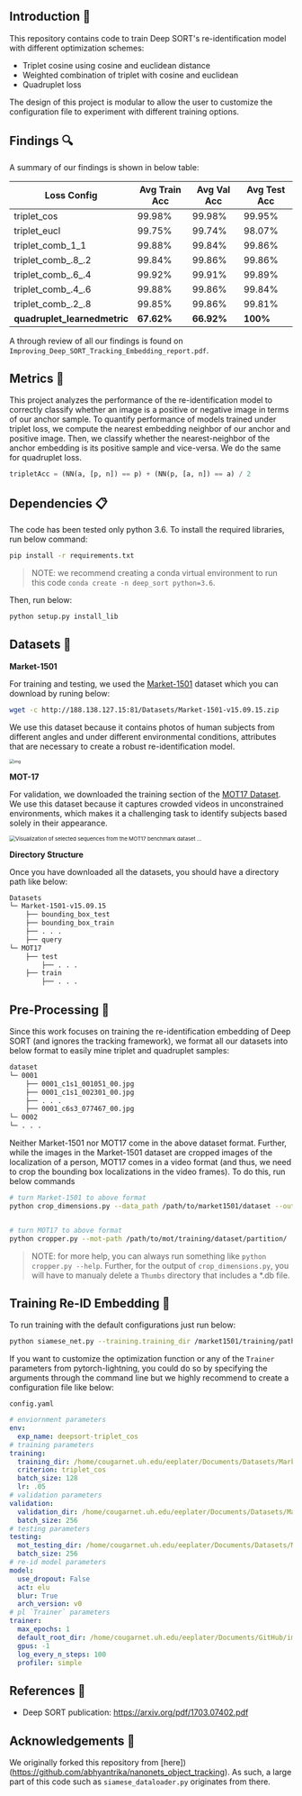 ## Introduction :wave:
This repository contains code to train Deep SORT's re-identification model with different optimization schemes:
* Triplet cosine using cosine and euclidean distance
* Weighted combination of triplet with cosine and euclidean
* Quadruplet loss

The design of this project is modular to allow the user to customize the configuration file to experiment with different training options. 

## Findings :mag:

A summary of our findings is shown in below table:

| Loss Config                  | Avg Train Acc | Avg Val Acc | Avg Test Acc |
| ---------------------------- | ------------- | ----------- | ------------ |
| triplet_cos                  | 99.98%        | 99.98%      | 99.95%       |
| triplet_eucl                 | 99.75%        | 99.74%      | 98.07%       |
| triplet_comb_1_1             | 99.88%        | 99.84%      | 99.86%       |
| triplet_comb\_.8\_.2         | 99.84%        | 99.86%      | 99.86%       |
| triplet_comb\_.6\_.4         | 99.92%        | 99.91%      | 99.89%       |
| triplet_comb\_.4\_.6         | 99.88%        | 99.86%      | 99.84%       |
| triplet_comb\_.2\_.8         | 99.85%        | 99.86%      | 99.81%       |
| **quadruplet_learnedmetric** | **67.62%**    | **66.92%**  | **100%**     |

A through review of all our findings is found on `Improving_Deep_SORT_Tracking_Embedding_report.pdf`.

## Metrics :triangular_ruler:

This project analyzes the performance of the re-identification model to correctly classify whether an image is a positive or negative image in terms of our anchor sample. To quantify performance of models trained under triplet loss, we compute the nearest embedding neighbor of our anchor and positive image. Then, we classify whether the nearest-neighbor of the anchor embedding is its positive sample and vice-versa. We do the same for quadruplet loss. 

```python
tripletAcc = (NN(a, [p, n]) == p) + (NN(p, [a, n]) == a) / 2
```

## Dependencies :clipboard:
The code has been tested only python 3.6. To install the required libraries, run below command:
```sh
pip install -r requirements.txt
```
> NOTE: we recommend creating a conda virtual environment to run this code `conda create -n deep_sort python=3.6`. 

Then, run below:
```sh
python setup.py install_lib
```

## Datasets :file_folder:
**Market-1501**

For training and testing, we used the [Market-1501](http://zheng-lab.cecs.anu.edu.au/Project/project_reid.html) dataset which you can download by runing below:

```sh
wget -c http://188.138.127.15:81/Datasets/Market-1501-v15.09.15.zip
```

We use this dataset because it contains photos of human subjects from different angles and under different environmental conditions, attributes that are necessary to create a robust re-identification model.

<img src="https://production-media.paperswithcode.com/datasets/Market-1501-0000000097-a728ab2d_gyNBlrI.jpg" alt="img" style="zoom: 50%;" />

**MOT-17**

For validation, we downloaded the training section of the [MOT17 Dataset](https://motchallenge.net/data/MOT17/). We use this dataset because it captures crowded videos in unconstrained environments, which makes it a challenging task to identify subjects based solely in their appearance. 

<img src="https://www.researchgate.net/publication/337133502/figure/fig4/AS:823162564534273@1573268657856/Visualization-of-selected-sequences-from-the-MOT17-benchmark-dataset.ppm" alt="Visualization of selected sequences from the MOT17 benchmark dataset ..." style="zoom: 67%;" />

**Directory Structure**

Once you have downloaded all the datasets, you should have a directory path like below:
```sh
Datasets
└─ Market-1501-v15.09.15
	├── bounding_box_test
	├── bounding_box_train
	├── . . .
    ├── query
└─ MOT17
    ├── test
		├── . . .
    ├── train
		├── . . .
```

## Pre-Processing :lips:
Since this work focuses on training the re-identification embedding of Deep SORT (and ignores the tracking framework), we format all our datasets into below format to easily mine triplet and quadruplet samples:
```sh
dataset
└─ 0001
	├── 0001_c1s1_001051_00.jpg
	├── 0001_c1s1_002301_00.jpg
	├── . . .
	├── 0001_c6s3_077467_00.jpg
└─ 0002
└─ . . .
```

Neither Market-1501 nor MOT17 come in the above dataset format. Further, while the images in the Market-1501 dataset are cropped images of the localization of a person, MOT17 comes in a video format (and thus, we need to crop the bounding box localizations in the video frames). To do this, run below commands
```sh
# turn Market-1501 to above format
python crop_dimensions.py --data_path /path/to/market1501/dataset --output_path out/path/ 


# turn MOT17 to above format
python cropper.py --mot-path /path/to/mot/training/dataset/partition/
```
> NOTE: for more help, you can always run something like `python cropper.py --help`. Further, for the output of `crop_dimensions.py`, you will have to manualy delete a `Thumbs` directory that includes a *.db file.


## Training Re-ID Embedding :muscle:
To run training with the default configurations just run below:
```sh
python siamese_net.py --training.training_dir /market1501/training/path --validation.validation_dir /market1501/testing/path --testing.mot_testing_dir /mot17/train
```

If you want to customize the optimization function or any of the `Trainer` parameters from pytorch-lightning, you could do so by specifying the arguments through the command line but we highly recommend to create a configuration file like below:

`config.yaml`
```yaml
# enviornment parameters
env:
  exp_name: deepsort-triplet_cos
# training parameters
training:
  training_dir: /home/cougarnet.uh.edu/eeplater/Documents/Datasets/Market-1501-v15.09.15/bounding_box_train_pt_format
  criterion: triplet_cos
  batch_size: 128
  lr: .05
# validation parameters
validation:
  validation_dir: /home/cougarnet.uh.edu/eeplater/Documents/Datasets/Market-1501-v15.09.15/gt_bbox_pt_format
  batch_size: 256
# testing parameters
testing:
  mot_testing_dir: /home/cougarnet.uh.edu/eeplater/Documents/Datasets/MOT17/train
  batch_size: 256
# re-id model parameters
model:
  use_dropout: False
  act: elu
  blur: True
  arch_version: v0
# pl `Trainer` parameters
trainer:
  max_epochs: 1
  default_root_dir: /home/cougarnet.uh.edu/eeplater/Documents/GitHub/improved_Deep_SORT/data/models/trial1
  gpus: -1
  log_every_n_steps: 100
  profiler: simple
```

## References :newspaper:
* Deep SORT publication: https://arxiv.org/pdf/1703.07402.pdf

## Acknowledgements :loudspeaker:
We originally forked this repository from [here])(https://github.com/abhyantrika/nanonets_object_tracking). As such, a large part of this code such as `siamese_dataloader.py` originates from there. 